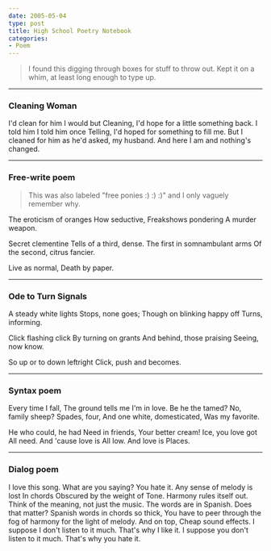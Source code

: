 ```yaml
---
date: 2005-05-04
type: post
title: High School Poetry Notebook
categories:
- Poem
---
```


> I found this digging through boxes for stuff to throw out. Kept it on a whim, at least long enough to type up.

-----

### Cleaning Woman

<div class="verse">
I'd clean for him
    I would
        but
Cleaning, I'd hope
    for a little
        something back.
I told him
I told him once
Telling, I'd hoped
    for something
        to fill me.
But I cleaned for him
    as he'd asked,
        my husband.
And here I am
and nothing's changed.
</div>

-----

### Free-write poem

> This was also labeled "free ponies :) :) :)" and I only vaguely remember why.

<div class="verse">
The eroticism of oranges
    How seductive,
Freakshows pondering
    A murder weapon.

Secret clementine
    Tells of a third, dense.
The first in somnambulant arms
    Of the second, citrus fancier.

Live as normal,
Death by paper.
</div>

-----

### Ode to Turn Signals

<div class="verse">
A steady white lights
    Stops, none goes;
Though on blinking happy off
    Turns, informing.

Click flashing click
    By turning on grants
And behind, those praising
    Seeing, now know.

So up or to down leftright
Click, push and becomes.
</div>

-----

### Syntax poem

<div class="verse">
Every time I fall,
The ground tells me I'm in love.
Be he the tamed?
No, family sheep?
Spades, four,
And one white, domesticated,
Was my favorite.

He who could, he had
Need in friends,
Your better cream!
Ice, you love got
    All need.
And 'cause love is
    All low.
And love is
    Places.
</div>

-----

### Dialog poem

<div class="verse">
I love this song.
    What are you saying?
    You hate it.
    Any sense of melody is lost
    In chords
    Obscured by the weight of Tone.
    Harmony rules itself out.
Think of the meaning, not just the music.
    The words are in Spanish.
Does that matter?
    Spanish words in chords so thick,
    You have to peer through the fog of harmony for the light of melody.
    And on top,
    Cheap sound effects.
I suppose I don't listen to it much.
That's why I like it.
    I suppose you don't listen to it much.
    That's why you hate it.
</div>

